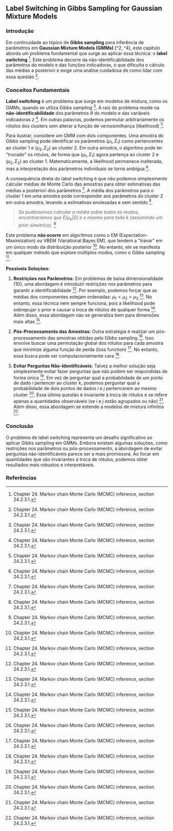 ## Label Switching in Gibbs Sampling for Gaussian Mixture Models

### Introdução
Em continuidade ao tópico de **Gibbs sampling** para inferência de parâmetros em **Gaussian Mixture Models (GMMs)** [^2, ^4], este capítulo aborda um problema fundamental que surge ao aplicar essa técnica: o **label switching** [^24.2.3.1]. Este problema decorre da não-identificabilidade dos parâmetros do modelo e das funções indicadoras, o que dificulta o cálculo das médias a posteriori e exige uma análise cuidadosa de como lidar com essa questão [^24.2.3.1].

### Conceitos Fundamentais
**Label switching** é um problema que surge em modelos de mistura, como os GMMs, quando se utiliza Gibbs sampling [^24.2.3.1]. A raiz do problema reside na **não-identificabilidade** dos parâmetros $\theta$ do modelo e das variáveis indicadoras $z$ [^24.2.3.1]. Em outras palavras, podemos permutar arbitrariamente os rótulos dos clusters sem alterar a função de verossimilhança (likelihood) [^24.2.3.1].

Para ilustrar, considere um GMM com dois componentes. Uma amostra do Gibbs sampling pode identificar os parâmetros $(\mu_1, \Sigma_1)$ como pertencentes ao cluster 1 e $(\mu_2, \Sigma_2)$ ao cluster 2. Em outra amostra, o algoritmo pode ter "trocado" os rótulos, de forma que $(\mu_1, \Sigma_1)$ agora pertença ao cluster 2 e $(\mu_2, \Sigma_2)$ ao cluster 1. Matematicamente, a likelihood permanece inalterada, mas a interpretação dos parâmetros individuais se torna ambígua [^24.2.3.1].

A consequência direta do label switching é que não podemos simplesmente calcular médias de Monte Carlo das amostras para obter estimativas das médias a posteriori dos parâmetros [^24.2.3.1]. A média dos parâmetros para o cluster 1 em uma amostra pode corresponder aos parâmetros do cluster 2 em outra amostra, levando a estimativas enviesadas e sem sentido [^24.2.3.1].

> *Se pudéssemos calcular a média sobre todos os modos, encontraríamos que $E[\mu_k|D]$ é o mesmo para todo $k$ (assumindo um prior simétrico).* [^24.2.3.1]

Este problema **não ocorre** em algoritmos como o EM (Expectation-Maximization) ou VBEM (Variational Bayes EM), que tendem a "travar" em um único modo da distribuição posterior [^24.2.3.1]. No entanto, ele se manifesta em qualquer método que explore múltiplos modos, como o Gibbs sampling [^24.2.3.1].

**Possíveis Soluções:**

1.  **Restrições nos Parâmetros:** Em problemas de baixa dimensionalidade (1D), uma abordagem é introduzir restrições nos parâmetros para garantir a identificabilidade [^24.2.3.1]. Por exemplo, podemos forçar que as médias dos componentes estejam ordenadas: $\mu_1 < \mu_2 < \mu_3$ [^24.2.3.1]. No entanto, essa técnica nem sempre funciona, pois a likelihood pode sobrepujar o prior e causar a troca de rótulos de qualquer forma [^24.2.3.1]. Além disso, essa abordagem não se generaliza bem para dimensões mais altas [^24.2.3.1].

2.  **Pós-Processamento das Amostras:** Outra estratégia é realizar um pós-processamento das amostras obtidas pelo Gibbs sampling [^24.2.3.1]. Isso envolve buscar uma permutação global dos rótulos para cada amostra que minimize alguma função de perda (loss function) [^24.2.3.1]. No entanto, essa busca pode ser computacionalmente cara [^24.2.3.1].

3.  **Evitar Perguntas Não-Identificáveis:** Talvez a melhor solução seja simplesmente evitar fazer perguntas que não podem ser respondidas de forma única [^24.2.3.1]. Em vez de perguntar qual a probabilidade de um ponto de dado $i$ pertencer ao cluster $k$, podemos perguntar qual a probabilidade de dois pontos de dados $i$ e $j$ pertencerem ao mesmo cluster [^24.2.3.1]. Essa última questão é invariante à troca de rótulos e se refere apenas a quantidades observáveis (se $i$ e $j$ estão agrupados ou não) [^24.2.3.1]. Além disso, essa abordagem se estende a modelos de mistura infinitos [^24.2.3.1].

### Conclusão
O problema de label switching representa um desafio significativo ao aplicar Gibbs sampling em GMMs. Embora existam algumas soluções, como restrições nos parâmetros ou pós-processamento, a abordagem de evitar perguntas não-identificáveis parece ser a mais promissora. Ao focar em quantidades que são invariantes à troca de rótulos, podemos obter resultados mais robustos e interpretáveis.

### Referências
[^2]: Chapter 24. Markov chain Monte Carlo (MCMC) inference.
[^4]: Chapter 24. Markov chain Monte Carlo (MCMC) inference.
[^24.2.3.1]: Chapter 24. Markov chain Monte Carlo (MCMC) inference, section 24.2.3.1.
<!-- END -->